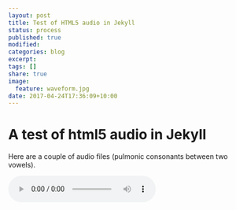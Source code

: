 ```yaml
---
layout: post
title: Test of HTML5 audio in Jekyll 
status: process
published: true
modified:
categories: blog
excerpt:
tags: []
share: true
image:
  feature: waveform.jpg
date: 2017-04-24T17:36:09+10:00
---
```


# A test of html5 audio in Jekyll

Here are a couple of audio files (pulmonic consonants between two vowels).  

<audio controls>
<source src="/audio/arda.wav">
<source src="/audio/aGa.wav">
<p>Your browser does not support audio playback, download the file:
  <a href="/audio/arda.wav">WAV</a>,
  <a href="/audio/aGa.wav">WAV</a></audio>  
  
## Can I use an waveform as the image?
